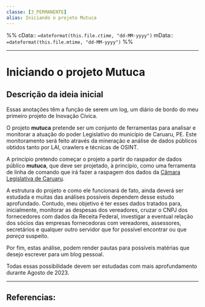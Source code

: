 ```yaml
---
classe: [3_PERMANENTE]
alias: Iniciando o projeto Mutuca
---
```

%%
cData:: `=dateformat(this.file.ctime, "dd-MM-yyyy")`
mData:: `=dateformat(this.file.mtime, "dd-MM-yyyy")`
%%



----
# Iniciando o projeto Mutuca

## Descrição da ideia inicial 

Essas anotações têm a função de serem um log, um diário de bordo do meu primeiro projeto de Inovação Cívica. 

O projeto **mutuca** pretende ser um conjunto de ferramentas para analisar e monitorar a atuação do poder Legislativo do município de Caruaru, PE. Este monitoramento será feito através da mineração e análise de dados públicos obtidos tanto por LAI, crawlers e técnicas de OSINT.

A princípio pretendo começar o projeto a partir do raspador de dados público **mutuca**, que deve ser projetado, à princípio, como uma ferramenta de linha de comando que irá fazer a raspagem dos dados da [Câmara Legislativa de Caruaru](http://transparenciape.com.br/CamaraCaruaru/cotaAtividadeParlamentar.php).

A estrutura do projeto e como ele funcionará de fato, ainda deverá ser estudada e muitas das análises possíveis dependem desse estudo aprofundado. Contudo, meu objetivo é ter esses dados tratados para, inicialmente, monitorar as despesas dos vereadores, cruzar o CNPJ dos fornecedores com dados da Receita Federal, investigar a eventual relação dos sócios das empresas fornecedoras com vereadores, assessores, secretários e qualquer outro servidor que for possível encontrar ou que _pareça_ suspeito.

Por fim, estas análise, podem render pautas para possíveis matérias que desejo escrever para um blog pessoal.

Todas essas possibilidade devem ser estudadas com mais aprofundamento durante Agosto de 2023.

____
## Referencias: 







